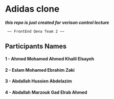 
# Adidas clone



   ***this repo is just created for verison control lecture***

` ~~ FrontEnd Qena Team 2 ~~`


## __Participants Names__

#### __1__ - Ahmed Mohamed Ahmed Khalil Elsayeh
#### __2__ - Eslam Mohamed Ebrahim Zaki
#### __3__ - Abdallah Hussien Abdelazim
#### __4__ - Abdallah Marzouk Gad Elrab Ahmed

